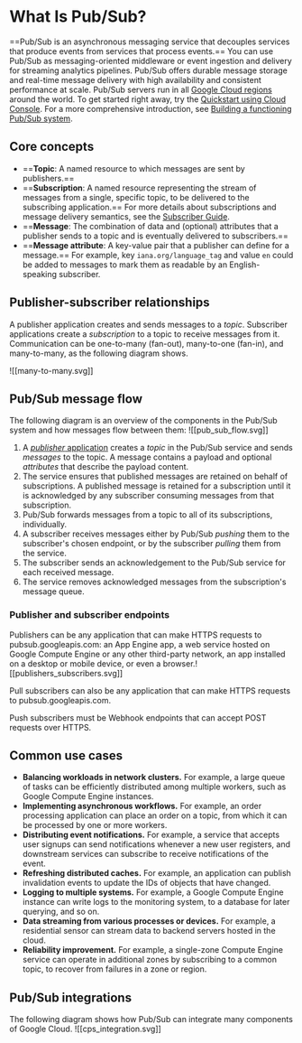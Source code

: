 # What Is Pub/Sub?
==Pub/Sub is an asynchronous messaging service that decouples services that produce events from services that process events.==
You can use Pub/Sub as messaging-oriented middleware or event ingestion and delivery for streaming analytics pipelines.
Pub/Sub offers durable message storage and real-time message delivery with high availability and consistent performance at scale. Pub/Sub servers run in all [Google Cloud regions](https://cloud.google.com/about/locations) around the world.
To get started right away, try the [Quickstart using Cloud Console](https://cloud.google.com/pubsub/docs/quickstart-console). For a more comprehensive introduction, see [Building a functioning Pub/Sub system](https://cloud.google.com/pubsub/docs/quickstart-py-mac).

## Core concepts

- ==**Topic**: A named resource to which messages are sent by publishers.==
- ==**Subscription**: A named resource representing the stream of messages from a single, specific topic, to be delivered to the subscribing application.== For more details about subscriptions and message delivery semantics, see the [Subscriber Guide](https://cloud.google.com/pubsub/subscriber).
- ==**Message**: The combination of data and (optional) attributes that a publisher sends to a topic and is eventually delivered to subscribers.==
- ==**Message attribute**: A key-value pair that a publisher can define for a message.== For example, key `iana.org/language_tag` and value `en` could be added to messages to mark them as readable by an English-speaking subscriber.

## Publisher-subscriber relationships

A publisher application creates and sends messages to a *topic*. Subscriber applications create a *subscription* to a topic to receive messages from it. Communication can be one-to-many (fan-out), many-to-one (fan-in), and many-to-many, as the following diagram shows.

![[many-to-many.svg]]

## Pub/Sub message flow

The following diagram is an overview of the components in the Pub/Sub system and how messages flow between them:
![[pub_sub_flow.svg]]

1. A [*publisher* application](https://cloud.google.com/pubsub/docs/overview#endpoints) creates a *topic* in the Pub/Sub service and sends *messages* to the topic. A message contains a payload and optional *attributes* that describe the payload content.
2. The service ensures that published messages are retained on behalf of subscriptions. A published message is retained for a subscription until it is acknowledged by any subscriber consuming messages from that subscription.
3. Pub/Sub forwards messages from a topic to all of its subscriptions, individually.
4. A subscriber receives messages either by Pub/Sub *pushing* them to the subscriber's chosen endpoint, or by the subscriber *pulling* them from the service.
5. The subscriber sends an acknowledgement to the Pub/Sub service for each received message.
6. The service removes acknowledged messages from the subscription's message queue.

### Publisher and subscriber endpoints

Publishers can be any application that can make HTTPS requests to pubsub.googleapis.com: an App Engine app, a web service hosted on Google Compute Engine or any other third-party network, an app installed on a desktop or mobile device, or even a browser.![[publishers_subscribers.svg]]

Pull subscribers can also be any application that can make HTTPS requests to pubsub.googleapis.com.

Push subscribers must be Webhook endpoints that can accept POST requests over HTTPS.

## Common use cases

- **Balancing workloads in network clusters.** For example, a large queue of tasks can be efficiently distributed among multiple workers, such as Google Compute Engine instances.
- **Implementing asynchronous workflows.** For example, an order processing application can place an order on a topic, from which it can be processed by one or more workers.
- **Distributing event notifications.** For example, a service that accepts user signups can send notifications whenever a new user registers, and downstream services can subscribe to receive notifications of the event.
- **Refreshing distributed caches.** For example, an application can publish invalidation events to update the IDs of objects that have changed.
- **Logging to multiple systems.** For example, a Google Compute Engine instance can write logs to the monitoring system, to a database for later querying, and so on.
- **Data streaming from various processes or devices.** For example, a residential sensor can stream data to backend servers hosted in the cloud.
- **Reliability improvement.** For example, a single-zone Compute Engine service can operate in additional zones by subscribing to a common topic, to recover from failures in a zone or region.

## Pub/Sub integrations

The following diagram shows how Pub/Sub can integrate many components of Google Cloud.
![[cps_integration.svg]]